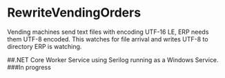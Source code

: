 # RewriteVendingOrders
Vending machines send text files with encoding UTF-16 LE, ERP needs them UTF-8 encoded. This watches for file arrival and writes UTF-8 to directory ERP is watching.


##.NET Core Worker Service using Serilog running as a Windows Service.
###In progress
